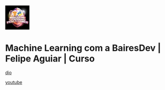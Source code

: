 ![alt text](image.png)

# Machine Learning com a BairesDev | Felipe Aguiar | Curso

[dio](https://web.dio.me/course/machine-learning-com-a-bairesdev/learning/357ce884-65c2-45a5-8cae-d2167dc8e9b0)

[youtube](https://www.youtube.com/playlist?list=PLUFkgDlXfnjux9RxVAVU4x7LEVoX3h0UD)
